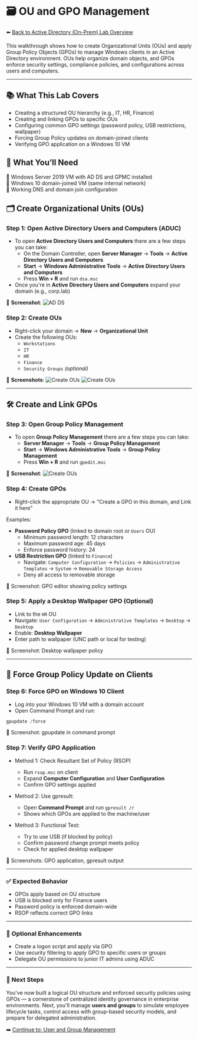# 🗃️ OU and GPO Management  

⬅️ [Back to Active Directory (On-Prem) Lab Overview](./README.md)

This walkthrough shows how to create Organizational Units (OUs) and apply Group Policy Objects (GPOs) to manage Windows clients in an Active Directory environment. OUs help organize domain objects, and GPOs enforce security settings, compliance policies, and configurations across users and computers.

---

## 📚 What This Lab Covers

- Creating a structured OU hierarchy (e.g., IT, HR, Finance)
- Creating and linking GPOs to specific OUs
- Configuring common GPO settings (password policy, USB restrictions, wallpaper)
- Forcing Group Policy updates on domain-joined clients
- Verifying GPO application on a Windows 10 VM

## 📝 What You’ll Need

🔹 Windows Server 2019 VM with AD DS and GPMC installed  
🔹 Windows 10 domain-joined VM (same internal network)  
🔹 Working DNS and domain join configuration

## 🗂️ Create Organizational Units (OUs)

### Step 1: Open Active Directory Users and Computers (ADUC)

- To open **Active Directory Users and Computers** there are a few steps you can take:
  - On the Domain Controller, open **Server Manager** → **Tools** → **Active Directory Users and Computers**
  - **Start** → **Windows Administrative Tools** → **Active Directory Users and Computers**
  - Press **Win + R** and run `dsa.msc`
- Once you're in **Active Directory Users and Computers** expand your domain (e.g., corp.lab)

📸 **Screenshot**:
![AD DS](/activedirectory/screenshots/ou-gpo-management/01active-directory.png)

### Step 2: Create OUs

- Right-click your domain → **New** → **Organizational Unit**
- Create the following OUs:
  - `Workstations`
  - `IT`
  - `HR`
  - `Finance`
  - `Security Groups` *(optional)*

📸 **Screenshots**:
![Create OUs](/activedirectory/screenshots/ou-gpo-management/02ou-creation.png)
![Create OUs](/activedirectory/screenshots/ou-gpo-management/03ous-created.png)

---

## 🛠️ Create and Link GPOs

### Step 3: Open Group Policy Management

- To open **Group Policy Management** there are a few steps you can take: 
  - **Server Manager** → **Tools** → **Group Policy Management**
  - **Start** → **Windows Administrative Tools** → **Group Policy Management**
  - Press **Win + R** and run `gpedit.msc`

📸 **Screenshot**:
![Create OUs](/activedirectory/screenshots/ou-gpo-management/04gpo-management-overview.png)

### Step 4: Create GPOs
- Right-click the appropriate OU → "Create a GPO in this domain, and Link it here"

Examples:
- **Password Policy GPO** (linked to domain root or `Users` OU)
  - Minimum password length: 12 characters
  - Maximum password age: 45 days
  - Enforce password history: 24
- **USB Restriction GPO** (linked to `Finance`)
  - Navigate: `Computer Configuration` → `Policies` → `Administrative Templates` → `System` → `Removable Storage Access`
  - Deny all access to removable storage

📸 Screenshot: GPO editor showing policy settings

### Step 5: Apply a Desktop Wallpaper GPO (Optional)

- Link to the `HR` OU
- Navigate: `User Configuration` → `Administrative Templates` → `Desktop` → `Desktop`
- Enable: **Desktop Wallpaper**
- Enter path to wallpaper (UNC path or local for testing)

📸 Screenshot: Desktop wallpaper policy

---

## 🔁 Force Group Policy Update on Clients

### Step 6: Force GPO on Windows 10 Client

- Log into your Windows 10 VM with a domain account
- Open Command Prompt and run:

```powershell
gpupdate /force
```
📸 Screenshot: gpupdate in command prompt

### Step 7: Verify GPO Application

- Method 1: Check Resultant Set of Policy (RSOP)
  - Run `rsop.msc` on client
  - Expand **Computer Configuration** and **User Configuration**
  - Confirm GPO settings applied

- Method 2: Use gpresult:
  - Open **Command Prompt** and run `gpresult /r`
  - Shows which GPOs are applied to the machine/user
 
- Method 3: Functional Test:
  - Try to use USB (if blocked by policy)
  - Confirm password change prompt meets policy
  - Check for applied desktop wallpaper

📸 Screenshots: GPO application, gpresult output

---

### ✅ Expected Behavior
- GPOs apply based on OU structure
- USB is blocked only for Finance users
- Password policy is enforced domain-wide
- RSOP reflects correct GPO links

---

### 🔄 Optional Enhancements

- Create a logon script and apply via GPO
- Use security filtering to apply GPO to specific users or groups
- Delegate OU permissions to junior IT admins using ADUC

---

### 🔗 Next Steps

You've now built a logical OU structure and enforced security policies using GPOs — a cornerstone of centralized identity governance in enterprise environments.
Next, you'll manage **users and groups** to simulate employee lifecycle tasks, control access with group-based security models, and prepare for delegated administration.

➡️ [Continue to: User and Group Management](./user-and-group-management.md
)
